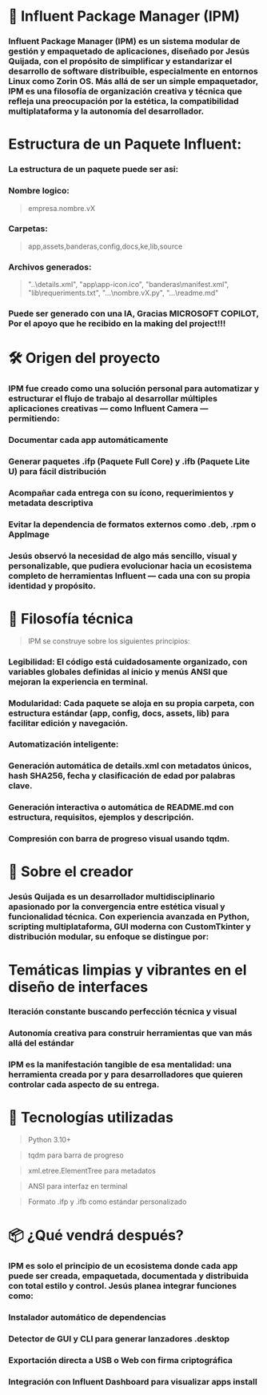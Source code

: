 # 🧭 Influent Package Manager (IPM)
### Influent Package Manager (IPM) es un sistema modular de gestión y empaquetado de aplicaciones, diseñado por Jesús Quijada, con el propósito de simplificar y estandarizar el desarrollo de software distribuible, especialmente en entornos Linux como Zorin OS. Más allá de ser un simple empaquetador, IPM es una filosofía de organización creativa y técnica que refleja una preocupación por la estética, la compatibilidad multiplataforma y la autonomía del desarrollador.

# Estructura de un Paquete Influent:
### La estructura de un paquete puede ser asi:
### Nombre logico:
> empresa.nombre.vX
### Carpetas:
> app,assets,banderas,config,docs,ke,lib,source
### Archivos generados:
> "..\details.xml", "app\app-icon.ico", "banderas\manifest.xml", "lib\requeriments.txt", "...\nombre.vX.py", "...\readme.md"
### Puede ser generado con una IA, Gracias MICROSOFT COPILOT, Por el apoyo que he recibido en la making del project!!!

# 🛠️ Origen del proyecto
### IPM fue creado como una solución personal para automatizar y estructurar el flujo de trabajo al desarrollar múltiples aplicaciones creativas — como Influent Camera — permitiendo:

### Documentar cada app automáticamente

### Generar paquetes .ifp (Paquete Full Core) y .ifb (Paquete Lite U) para fácil distribución

### Acompañar cada entrega con su ícono, requerimientos y metadata descriptiva

### Evitar la dependencia de formatos externos como .deb, .rpm o AppImage

### Jesús observó la necesidad de algo más sencillo, visual y personalizable, que pudiera evolucionar hacia un ecosistema completo de herramientas Influent — cada una con su propia identidad y propósito.

# 🧠 Filosofía técnica
> IPM se construye sobre los siguientes principios:

### Legibilidad: El código está cuidadosamente organizado, con variables globales definidas al inicio y menús ANSI que mejoran la experiencia en terminal.

### Modularidad: Cada paquete se aloja en su propia carpeta, con estructura estándar (app, config, docs, assets, lib) para facilitar edición y navegación.

### Automatización inteligente:

### Generación automática de details.xml con metadatos únicos, hash SHA256, fecha y clasificación de edad por palabras clave.

### Generación interactiva o automática de README.md con estructura, requisitos, ejemplos y descripción.

### Compresión con barra de progreso visual usando tqdm.

# 👤 Sobre el creador
### Jesús Quijada es un desarrollador multidisciplinario apasionado por la convergencia entre estética visual y funcionalidad técnica. Con experiencia avanzada en Python, scripting multiplataforma, GUI moderna con CustomTkinter y distribución modular, su enfoque se distingue por:

# Temáticas limpias y vibrantes en el diseño de interfaces

### Iteración constante buscando perfección técnica y visual

### Autonomía creativa para construir herramientas que van más allá del estándar

### IPM es la manifestación tangible de esa mentalidad: una herramienta creada por y para desarrolladores que quieren controlar cada aspecto de su entrega.

# 🧰 Tecnologías utilizadas
> Python 3.10+

> tqdm para barra de progreso

> xml.etree.ElementTree para metadatos

> ANSI para interfaz en terminal

> Formato .ifp y .ifb como estándar personalizado

# 📦 ¿Qué vendrá después?
### IPM es solo el principio de un ecosistema donde cada app puede ser creada, empaquetada, documentada y distribuida con total estilo y control. Jesús planea integrar funciones como:

### Instalador automático de dependencias

### Detector de GUI y CLI para generar lanzadores .desktop

### Exportación directa a USB o Web con firma criptográfica

### Integración con Influent Dashboard para visualizar apps install

